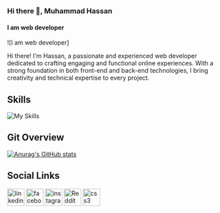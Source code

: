 ### Hi there 👋, Muhammad Hassan
#### I am web developer
![I am web developer]

Hi there!
I'm Hassan, a passionate and experienced web developer dedicated to crafting engaging and functional online experiences. With a strong foundation in both front-end and back-end technologies, I bring creativity and technical expertise to every project.

## Skills

![My Skills](https://skillicons.dev/icons?i=react,nextjs,firebase,nodejs,apollo,graphql,mongodb,express,js,ts,redux,sass,flutter,bootstrap,materialui,netlify,css,html)

## Git Overview

[![Anurag's GitHub stats](https://github-readme-stats.vercel.app/api?username=M-Hassan)](https://github.com/anuraghazra/github-readme-stats)

## Social Links

[<img src='https://cdn.jsdelivr.net/npm/simple-icons@3.0.1/icons/linkedin.svg' alt='linkedin' height='40'>](https://www.linkedin.com/in/https://www.linkedin.com/in/muhammad-hassan-646b611b8//)  [<img src='https://cdn.jsdelivr.net/npm/simple-icons@3.0.1/icons/facebook.svg' alt='facebook' height='40'>](https://www.facebook.com/https://www.facebook.com/muhammed.hassan.18007)  [<img src='https://cdn.jsdelivr.net/npm/simple-icons@3.0.1/icons/instagram.svg' alt='instagram' height='40'>](https://www.instagram.com/https://www.instagram.com/muhammad_hassanz//)  [<img src='https://cdn.jsdelivr.net/npm/simple-icons@3.0.1/icons/reddit.svg' alt='Reddit' height='40'>](https://www.reddit.com/user/https://www.reddit.com/user/Fazeburritos)  [<img src='https://cdn.jsdelivr.net/npm/simple-icons@3.0.1/icons/css3.svg' alt='css3' height='40'>](https://cdn4.iconfinder.com/data/icons/iconsimple-programming/512/css-512.png)  


